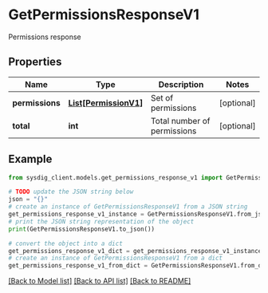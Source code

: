 # GetPermissionsResponseV1

Permissions response

## Properties

Name | Type | Description | Notes
------------ | ------------- | ------------- | -------------
**permissions** | [**List[PermissionV1]**](PermissionV1.md) | Set of permissions  | [optional] 
**total** | **int** | Total number of permissions | [optional] 

## Example

```python
from sysdig_client.models.get_permissions_response_v1 import GetPermissionsResponseV1

# TODO update the JSON string below
json = "{}"
# create an instance of GetPermissionsResponseV1 from a JSON string
get_permissions_response_v1_instance = GetPermissionsResponseV1.from_json(json)
# print the JSON string representation of the object
print(GetPermissionsResponseV1.to_json())

# convert the object into a dict
get_permissions_response_v1_dict = get_permissions_response_v1_instance.to_dict()
# create an instance of GetPermissionsResponseV1 from a dict
get_permissions_response_v1_from_dict = GetPermissionsResponseV1.from_dict(get_permissions_response_v1_dict)
```
[[Back to Model list]](../README.md#documentation-for-models) [[Back to API list]](../README.md#documentation-for-api-endpoints) [[Back to README]](../README.md)


